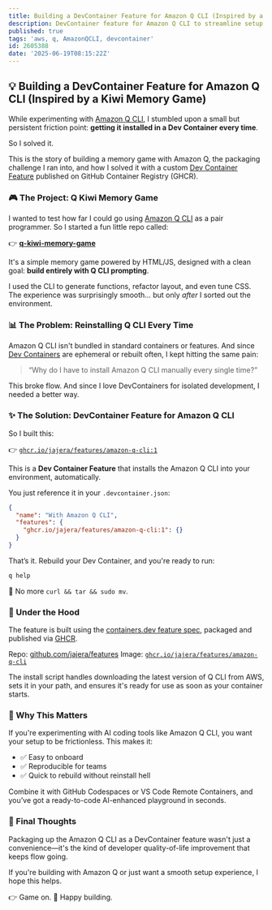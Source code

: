 ```yaml
---
title: Building a DevContainer Feature for Amazon Q CLI (Inspired by a Kiwi Memory Game)
description: DevContainer feature for Amazon Q CLI to streamline setup. Inspired by a kiwi-themed memory game.
published: true
tags: 'aws, q, AmazonQCLI, devcontainer'
id: 2605388
date: '2025-06-19T08:15:22Z'
---
```


## 💡 Building a DevContainer Feature for Amazon Q CLI (Inspired by a Kiwi Memory Game)

While experimenting with [Amazon Q CLI](https://docs.aws.amazon.com/codewhisperer/latest/userguide/amazon-q-cli.html), I stumbled upon a small but persistent friction point: **getting it installed in a Dev Container every time**.

So I solved it.

This is the story of building a memory game with Amazon Q, the packaging challenge I ran into, and how I solved it with a custom [Dev Container Feature](https://containers.dev/features) published on GitHub Container Registry (GHCR).

### 🎮 The Project: Q Kiwi Memory Game

I wanted to test how far I could go using [Amazon Q CLI](https://docs.aws.amazon.com/codewhisperer/latest/userguide/amazon-q-cli.html) as a pair programmer. So I started a fun little repo called:

👉 [**q-kiwi-memory-game**](https://github.com/jajera/q-kiwi-memory-game)

It's a simple memory game powered by HTML/JS, designed with a clean goal: **build entirely with Q CLI prompting**.

I used the CLI to generate functions, refactor layout, and even tune CSS. The experience was surprisingly smooth… but only *after* I sorted out the environment.

### 📊 The Problem: Reinstalling Q CLI Every Time

Amazon Q CLI isn't bundled in standard containers or features. And since [Dev Containers](https://containers.dev/) are ephemeral or rebuilt often, I kept hitting the same pain:

> “Why do I have to install Amazon Q CLI manually every single time?”

This broke flow. And since I love DevContainers for isolated development, I needed a better way.

### ✨ The Solution: DevContainer Feature for Amazon Q CLI

So I built this:

👉 [`ghcr.io/jajera/features/amazon-q-cli:1`](https://github.com/jajera/features/pkgs/container/features%2Famazon-q-cli)

This is a **Dev Container Feature** that installs the Amazon Q CLI into your environment, automatically.

You just reference it in your `.devcontainer.json`:

```json
{
  "name": "With Amazon Q CLI",
  "features": {
    "ghcr.io/jajera/features/amazon-q-cli:1": {}
  }
}
```

That’s it. Rebuild your Dev Container, and you're ready to run:

```bash
q help
```

📅 No more `curl && tar && sudo mv`.

### 🔧 Under the Hood

The feature is built using the [containers.dev feature spec](https://containers.dev/implementors/features/), packaged and published via [GHCR](https://ghcr.io).

Repo: [github.com/jajera/features](https://github.com/jajera/features)
Image: [`ghcr.io/jajera/features/amazon-q-cli`](https://github.com/jajera/features/pkgs/container/features%2Famazon-q-cli)

The install script handles downloading the latest version of Q CLI from AWS, sets it in your path, and ensures it's ready for use as soon as your container starts.

### 🧬 Why This Matters

If you're experimenting with AI coding tools like Amazon Q CLI, you want your setup to be frictionless. This makes it:

* ✅ Easy to onboard
* ✅ Reproducible for teams
* ✅ Quick to rebuild without reinstall hell

Combine it with GitHub Codespaces or VS Code Remote Containers, and you’ve got a ready-to-code AI-enhanced playground in seconds.

### 🌟 Final Thoughts

Packaging up the Amazon Q CLI as a DevContainer feature wasn't just a convenience—it's the kind of developer quality-of-life improvement that keeps flow going.

If you're building with Amazon Q or just want a smooth setup experience, I hope this helps.

👉 Game on.
🚀 Happy building.
